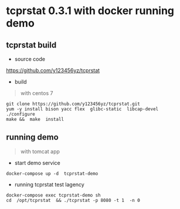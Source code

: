 # tcprstat 0.3.1 with docker running demo


## tcprstat build

* source code

https://github.com/y123456yz/tcprstat

* build

> with centos 7 

```code
git clone https://github.com/y123456yz/tcprstat.git
yum -y install bison yacc flex  glibc-static  libcap-devel
./configure
make &&  make  install
```

## running demo

> with  tomcat app

* start demo service

```code
docker-compose up -d  tcprstat-demo
```

* running  tcprstat test lagency


```code
docker-compose exec tcprstat-demo sh
cd  /opt/tcprstat  && ./tcprstat -p 8080 -t 1  -n 0
```
